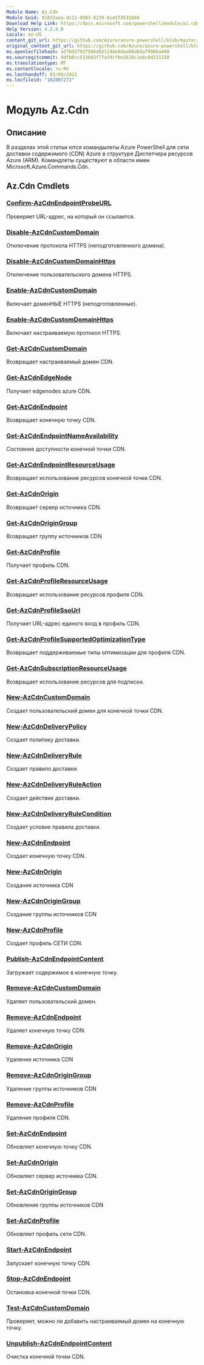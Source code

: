 ```yaml
---
Module Name: Az.Cdn
Module Guid: 91832aaa-dc11-4583-8239-bce5fd531604
Download Help Link: https://docs.microsoft.com/powershell/module/az.cdn
Help Version: 4.2.4.0
Locale: en-US
content_git_url: https://github.com/Azure/azure-powershell/blob/master/src/Cdn/Cdn/help/Az.Cdn.md
original_content_git_url: https://github.com/Azure/azure-powershell/blob/master/src/Cdn/Cdn/help/Az.Cdn.md
ms.openlocfilehash: a276d2f927566d821146e8daa66d6daf998ba408
ms.sourcegitcommit: 4dfb0cc533b83f77afdcfbe2618c1e6c8d221330
ms.translationtype: MT
ms.contentlocale: ru-RU
ms.lasthandoff: 03/04/2021
ms.locfileid: "102007272"
---
```

# Модуль Az.Cdn
## Описание
В разделах этой статьи ются командылеты Azure PowerShell для сети доставки содержимого (CDN) Azure в структуре Диспетчера ресурсов Azure (ARM). Командлеты существуют в области имен Microsoft.Azure.Commands.Cdn.

## Az.Cdn Cmdlets
### [Confirm-AzCdnEndpointProbeURL](Confirm-AzCdnEndpointProbeURL.md)
Проверяет URL-адрес, на который он ссылается.

### [Disable-AzCdnCustomDomain](Disable-AzCdnCustomDomain.md)
Отключение протокола HTTPS (неподготовленного домена).

### [Disable-AzCdnCustomDomainHttps](Disable-AzCdnCustomDomainHttps.md)
Отключение пользовательского домена HTTPS.

### [Enable-AzCdnCustomDomain](Enable-AzCdnCustomDomain.md)
Включает доменНЫЕ HTTPS (неподготовленные).

### [Enable-AzCdnCustomDomainHttps](Enable-AzCdnCustomDomainHttps.md)
Включает настраиваемую протокол HTTPS.

### [Get-AzCdnCustomDomain](Get-AzCdnCustomDomain.md)
Возвращает настраиваемый домен CDN.

### [Get-AzCdnEdgeNode](Get-AzCdnEdgeNode.md)
Получает edgenodes azure CDN.

### [Get-AzCdnEndpoint](Get-AzCdnEndpoint.md)
Возвращает конечную точку CDN.

### [Get-AzCdnEndpointNameAvailability](Get-AzCdnEndpointNameAvailability.md)
Состояние доступности конечной точки CDN.

### [Get-AzCdnEndpointResourceUsage](Get-AzCdnEndpointResourceUsage.md)
Возвращает использование ресурсов конечной точки CDN.

### [Get-AzCdnOrigin](Get-AzCdnOrigin.md)
Возвращает сервер источника CDN.

### [Get-AzCdnOriginGroup](Get-AzCdnOriginGroup.md)
Возвращает группу источников CDN

### [Get-AzCdnProfile](Get-AzCdnProfile.md)
Получает профиль CDN.

### [Get-AzCdnProfileResourceUsage](Get-AzCdnProfileResourceUsage.md)
Возвращает использование ресурсов профиля CDN.

### [Get-AzCdnProfileSsoUrl](Get-AzCdnProfileSsoUrl.md)
Получает URL-адрес единого вход в профиль CDN.

### [Get-AzCdnProfileSupportedOptimizationType](Get-AzCdnProfileSupportedOptimizationType.md)
Возвращает поддерживаемые типы оптимизации для профиля CDN.

### [Get-AzCdnSubscriptionResourceUsage](Get-AzCdnSubscriptionResourceUsage.md)
Возвращает использование ресурсов для подписки.

### [New-AzCdnCustomDomain](New-AzCdnCustomDomain.md)
Создает пользовательский домен для конечной точки CDN.

### [New-AzCdnDeliveryPolicy](New-AzCdnDeliveryPolicy.md)
Создает политику доставки.

### [New-AzCdnDeliveryRule](New-AzCdnDeliveryRule.md)
Создает правило доставки.

### [New-AzCdnDeliveryRuleAction](New-AzCdnDeliveryRuleAction.md)
Создает действие доставки.

### [New-AzCdnDeliveryRuleCondition](New-AzCdnDeliveryRuleCondition.md)
Создает условие правила доставки.

### [New-AzCdnEndpoint](New-AzCdnEndpoint.md)
Создает конечную точку CDN.

### [New-AzCdnOrigin](New-AzCdnOrigin.md)
Создание источника CDN

### [New-AzCdnOriginGroup](New-AzCdnOriginGroup.md)
Создание группы источников CDN

### [New-AzCdnProfile](New-AzCdnProfile.md)
Создает профиль СЕТИ CDN.

### [Publish-AzCdnEndpointContent](Publish-AzCdnEndpointContent.md)
Загружает содержимое в конечную точку.

### [Remove-AzCdnCustomDomain](Remove-AzCdnCustomDomain.md)
Удаляет пользовательский домен.

### [Remove-AzCdnEndpoint](Remove-AzCdnEndpoint.md)
Удаляет конечную точку CDN.

### [Remove-AzCdnOrigin](Remove-AzCdnOrigin.md)
Удаление источника CDN

### [Remove-AzCdnOriginGroup](Remove-AzCdnOriginGroup.md)
Удаление группы источников CDN

### [Remove-AzCdnProfile](Remove-AzCdnProfile.md)
Удаление профиля CDN.

### [Set-AzCdnEndpoint](Set-AzCdnEndpoint.md)
Обновляет конечную точку CDN.

### [Set-AzCdnOrigin](Set-AzCdnOrigin.md)
Обновляет сервер источника CDN.

### [Set-AzCdnOriginGroup](Set-AzCdnOriginGroup.md)
Обновление группы источников CDN

### [Set-AzCdnProfile](Set-AzCdnProfile.md)
Обновляет профиль сети CDN.

### [Start-AzCdnEndpoint](Start-AzCdnEndpoint.md)
Запускает конечную точку CDN.

### [Stop-AzCdnEndpoint](Stop-AzCdnEndpoint.md)
Остановка конечной точки CDN.

### [Test-AzCdnCustomDomain](Test-AzCdnCustomDomain.md)
Проверяет, можно ли добавить настраиваемый домен на конечную точку.

### [Unpublish-AzCdnEndpointContent](Unpublish-AzCdnEndpointContent.md)
Очистка конечной точки CDN.


